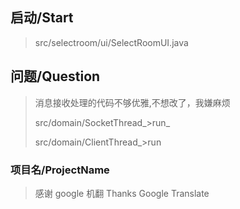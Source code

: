 ## 启动/Start

> src/selectroom/ui/SelectRoomUI.java

## 问题/Question

> 消息接收处理的代码不够优雅,不想改了，我嫌麻烦
>
> src/domain/SocketThread_>run_
>
> src/domain/ClientThread_>run

### 项目名/ProjectName

> 感谢 google 机翻
> Thanks Google Translate

